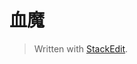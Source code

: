 # 血魔


> Written with [StackEdit](https://stackedit.io/).
<!--stackedit_data:
eyJoaXN0b3J5IjpbMTIyNjc3NDQ4M119
-->